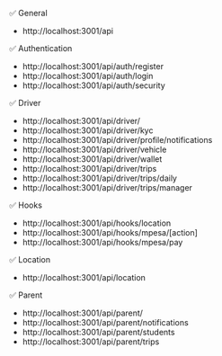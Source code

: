 ✅ General

- http://localhost:3001/api

✅ Authentication

- http://localhost:3001/api/auth/register
- http://localhost:3001/api/auth/login
- http://localhost:3001/api/auth/security

✅ Driver

- http://localhost:3001/api/driver/
- http://localhost:3001/api/driver/kyc
- http://localhost:3001/api/driver/profile/notifications
- http://localhost:3001/api/driver/vehicle
- http://localhost:3001/api/driver/wallet
- http://localhost:3001/api/driver/trips
- http://localhost:3001/api/driver/trips/daily
- http://localhost:3001/api/driver/trips/manager

✅ Hooks

- http://localhost:3001/api/hooks/location
- http://localhost:3001/api/hooks/mpesa/[action]
- http://localhost:3001/api/hooks/mpesa/pay

✅ Location

- http://localhost:3001/api/location

✅ Parent

- http://localhost:3001/api/parent/
- http://localhost:3001/api/parent/notifications
- http://localhost:3001/api/parent/students
- http://localhost:3001/api/parent/trips
